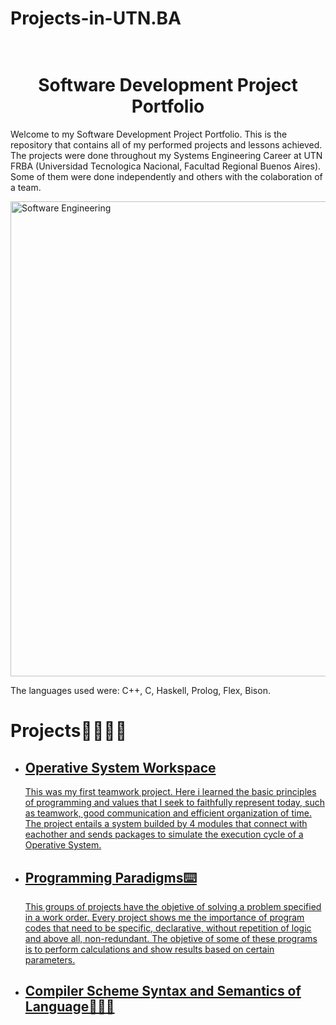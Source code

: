 # Projects-in-UTN.BA

<h1 align="center"> <br>Software Development Project Portfolio</h1>

<p> Welcome to my Software Development Project Portfolio. This is the repository that contains all of my performed projects and lessons achieved.
The projects were done throughout my Systems Engineering Career at UTN FRBA (Universidad Tecnologica Nacional, Facultad Regional Buenos Aires). Some of them were done independently and others with the colaboration of a team. </p>
<img width="1280" height="760" alt="Software Engineering" src="https://github.com/user-attachments/assets/60d2c80f-f078-4119-b032-c1904f7339c4"/>

The languages used were: C++, C, Haskell, Prolog, Flex, Bison.

<h1> Projects🫱🏻‍🫲🏼</h1>
<ul>
<li><h2><a href = "https://github.com/JulianT52/Projects-in-UTN.BA/tree/main/tp-2025-1c-Junior-Engineers">Operative System Workspace </h2></li>
  <p> This was my first teamwork project. Here i learned the basic principles of programming and values that I seek to faithfully represent today, such as teamwork, good communication and efficient organization of time. The project entails a system builded by 4 modules that connect with eachother and sends packages to simulate the execution cycle of a Operative System. </p>
<li><h2><a href = "https://github.com/JulianT52/Projects-in-UTN.BA/tree/main/Programming Paradigms">Programming Paradigms⌨️</h2></li>
  <p> This groups of projects have the objetive of solving a problem specified in a work order. Every project shows me the importance of program codes that need to be 
specific, declarative, without repetition of logic and above all, non-redundant. The objetive of some of these programs is to perform calculations and show results based on certain parameters.</p>
<li><h2> Compiler Scheme Syntax and Semantics of Language👨🏽‍💻</h2></li>
</ul>

